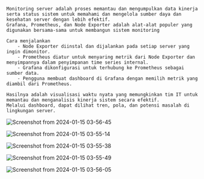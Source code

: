 ```
Monitoring server adalah proses memantau dan mengumpulkan data kinerja serta status sistem untuk memahami dan mengelola sumber daya dan kesehatan server dengan lebih efektif. 
Grafana, Prometheus, dan Node Exporter adalah alat-alat populer yang digunakan bersama-sama untuk membangun sistem monitoring

Cara menjalankan
    - Node Exporter diinstal dan dijalankan pada setiap server yang ingin dimonitor.
    - Prometheus diatur untuk menyaring metrik dari Node Exporter dan menyimpannya dalam penyimpanan time series internal.
    - Grafana dikonfigurasi untuk terhubung ke Prometheus sebagai sumber data.
    - Pengguna membuat dashboard di Grafana dengan memilih metrik yang diambil dari Prometheus.

Hasilnya adalah visualisasi waktu nyata yang memungkinkan tim IT untuk memantau dan menganalisis kinerja sistem secara efektif. 
Melalui dashboard, dapat dilihat tren, pola, dan potensi masalah di lingkungan server. 
```
![Screenshot from 2024-01-15 03-56-45](https://github.com/sinambela99/devops-19-dumbways/assets/80032508/5d660ee6-5f7e-4b88-8c25-bf300020514f)

![Screenshot from 2024-01-15 03-55-14](https://github.com/sinambela99/devops-19-dumbways/assets/80032508/1c71be40-4287-4f60-a9a7-dd4382fe191f)

![Screenshot from 2024-01-15 03-55-38](https://github.com/sinambela99/devops-19-dumbways/assets/80032508/7da9654d-7279-4dac-a4fa-1d9efaa6a2d6)

![Screenshot from 2024-01-15 03-55-49](https://github.com/sinambela99/devops-19-dumbways/assets/80032508/ca432bda-6c77-462b-baae-9a3bd61ff776)

![Screenshot from 2024-01-15 03-56-05](https://github.com/sinambela99/devops-19-dumbways/assets/80032508/0f1e2a5a-67e2-4619-aa3e-a4daf9ed5020)
